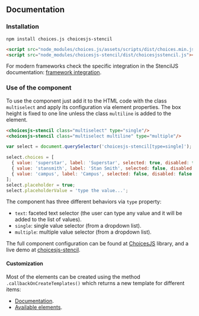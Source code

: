 ## Documentation

### Installation

```
npm install choices.js choicesjs-stencil
```

```html
<script src="node_modules/choices.js/assets/scripts/dist/choices.min.js"></script>
<script src="node_modules/choicesjs-stencil/dist/choicesjsstencil.js"></script>
```

For modern frameworks check the specific integration in the StencilJS documentation: [framework integration][framework-integration].

### Use of the component

To use the component just add it to the HTML code with the class `multiselect` and apply its configuration via element properties. The box height is fixed to one line unless the class `multiline` is added to the element.

```html
<choicesjs-stencil class="multiselect" type="single"/>
<choicesjs-stencil class="multiselect multiline" type="multiple"/>
```

```js
var select = document.querySelector('choicesjs-stencil[type=single]');

select.choices = [
  { value: 'superstar', label: 'Superstar', selected: true, disabled: false },
  { value: 'stansmith', label: 'Stan Smith', selected: false, disabled: false },
  { value: 'campus', label: 'Campus', selected: false, disabled: false }
];
select.placeholder = true;
select.placeholderValue = 'type the value...';
```

The component has three different behaviors via `type` property:

- `text`: faceted text selector (the user can type any value and it will be added to the list of values).
- `single`: single value selector (from a dropdown list).
- `multiple`: multiple value selector (from a dropdown list).

The full component configuration can be found at [ChoicesJS][choicesjs] library, and a live demo at [choicesjs-stencil][choicesjs-stencil].

#### Customization

Most of the elements can be created using the method `.callbackOnCreateTemplates()` which returns a new template for different items:

- [Documentation][choicesjs-templates].
- [Available elements][choicesjs-templates-elements].

[choicesjs]: https://github.com/jshjohnson/Choices
[choicesjs-stencil]: https://adidas.github.io/choicesjs-stencil/
[choicesjs-templates]: https://www.npmjs.com/package/choices.js#callbackoncreatetemplates
[choicesjs-templates-elements]: https://github.com/jshjohnson/Choices/blob/394bde313d0f8a50b4c2b9d64d35b76ded68a515/assets/scripts/src/choices.js#L2463-L2701
[framework-integration]: https://stenciljs.com/docs/overview/
[stenciljs]: https://stenciljs.com/
